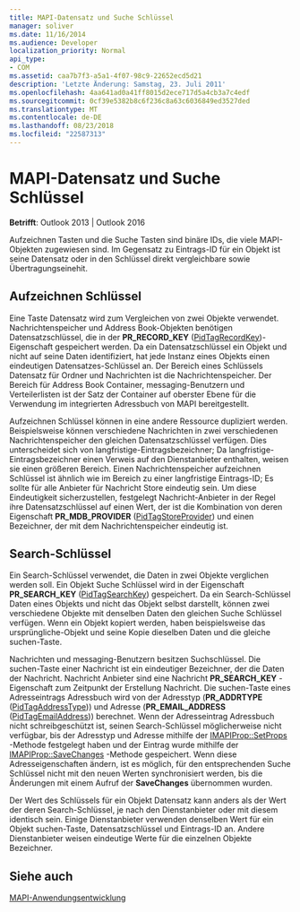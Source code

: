 ```yaml
---
title: MAPI-Datensatz und Suche Schlüssel
manager: soliver
ms.date: 11/16/2014
ms.audience: Developer
localization_priority: Normal
api_type:
- COM
ms.assetid: caa7b7f3-a5a1-4f07-98c9-22652ecd5d21
description: 'Letzte Änderung: Samstag, 23. Juli 2011'
ms.openlocfilehash: 4aa641ad0a41ff8015d2ece717d5a4cb3a7c4edf
ms.sourcegitcommit: 0cf39e5382b8c6f236c8a63c6036849ed3527ded
ms.translationtype: MT
ms.contentlocale: de-DE
ms.lasthandoff: 08/23/2018
ms.locfileid: "22587313"
---
```

# <a name="mapi-record-and-search-keys"></a>MAPI-Datensatz und Suche Schlüssel

  
  
**Betrifft**: Outlook 2013 | Outlook 2016 
  
Aufzeichnen Tasten und die Suche Tasten sind binäre IDs, die viele MAPI-Objekten zugewiesen sind. Im Gegensatz zu Eintrags-ID für ein Objekt ist seine Datensatz oder in den Schlüssel direkt vergleichbare sowie Übertragungseinehit. 
  
## <a name="record-keys"></a>Aufzeichnen Schlüssel

Eine Taste Datensatz wird zum Vergleichen von zwei Objekte verwendet. Nachrichtenspeicher und Address Book-Objekten benötigen Datensatzschlüssel, die in der **PR_RECORD_KEY** ([PidTagRecordKey](pidtagrecordkey-canonical-property.md))-Eigenschaft gespeichert werden. Da ein Datensatzschlüssel ein Objekt und nicht auf seine Daten identifiziert, hat jede Instanz eines Objekts einen eindeutigen Datensatzes-Schlüssel an. Der Bereich eines Schlüssels Datensatz für Ordner und Nachrichten ist die Nachrichtenspeicher. Der Bereich für Address Book Container, messaging-Benutzern und Verteilerlisten ist der Satz der Container auf oberster Ebene für die Verwendung im integrierten Adressbuch von MAPI bereitgestellt.
  
Aufzeichnen Schlüssel können in eine andere Ressource dupliziert werden. Beispielsweise können verschiedene Nachrichten in zwei verschiedenen Nachrichtenspeicher den gleichen Datensatzschlüssel verfügen. Dies unterscheidet sich von langfristige-Eintragsbezeichner; Da langfristige-Eintragsbezeichner einen Verweis auf den Dienstanbieter enthalten, weisen sie einen größeren Bereich. Einen Nachrichtenspeicher aufzeichnen Schlüssel ist ähnlich wie im Bereich zu einer langfristige Eintrags-ID; Es sollte für alle Anbieter für Nachricht Store eindeutig sein. Um diese Eindeutigkeit sicherzustellen, festgelegt Nachricht-Anbieter in der Regel ihre Datensatzschlüssel auf einen Wert, der ist die Kombination von deren Eigenschaft **PR_MDB_PROVIDER** ([PidTagStoreProvider](pidtagstoreprovider-canonical-property.md)) und einen Bezeichner, der mit dem Nachrichtenspeicher eindeutig ist.
  
## <a name="search-keys"></a>Search-Schlüssel

Ein Search-Schlüssel verwendet, die Daten in zwei Objekte verglichen werden soll. Ein Objekt Suche Schlüssel wird in der Eigenschaft **PR_SEARCH_KEY** ([PidTagSearchKey](pidtagsearchkey-canonical-property.md)) gespeichert. Da ein Search-Schlüssel Daten eines Objekts und nicht das Objekt selbst darstellt, können zwei verschiedene Objekte mit denselben Daten den gleichen Suche Schlüssel verfügen. Wenn ein Objekt kopiert werden, haben beispielsweise das ursprüngliche-Objekt und seine Kopie dieselben Daten und die gleiche suchen-Taste.
  
Nachrichten und messaging-Benutzern besitzen Suchschlüssel. Die suchen-Taste einer Nachricht ist ein eindeutiger Bezeichner, der die Daten der Nachricht. Nachricht Anbieter sind eine Nachricht **PR_SEARCH_KEY** -Eigenschaft zum Zeitpunkt der Erstellung Nachricht. Die suchen-Taste eines Adresseintrags Adressbuch wird von der Adresstyp (**PR_ADDRTYPE** ([PidTagAddressType](pidtagaddresstype-canonical-property.md))) und Adresse (**PR_EMAIL_ADDRESS** ([PidTagEmailAddress](pidtagemailaddress-canonical-property.md))) berechnet. Wenn der Adresseintrag Adressbuch nicht schreibgeschützt ist, seinen Search-Schlüssel möglicherweise nicht verfügbar, bis der Adresstyp und Adresse mithilfe der [IMAPIProp::SetProps](imapiprop-setprops.md) -Methode festgelegt haben und der Eintrag wurde mithilfe der [IMAPIProp::SaveChanges](imapiprop-savechanges.md) -Methode gespeichert. Wenn diese Adresseigenschaften ändern, ist es möglich, für den entsprechenden Suche Schlüssel nicht mit den neuen Werten synchronisiert werden, bis die Änderungen mit einem Aufruf der **SaveChanges** übernommen wurden. 
  
Der Wert des Schlüssels für ein Objekt Datensatz kann anders als der Wert der deren Search-Schlüssel, je nach den Dienstanbieter oder mit diesem identisch sein. Einige Dienstanbieter verwenden denselben Wert für ein Objekt suchen-Taste, Datensatzschlüssel und Eintrags-ID an. Andere Dienstanbieter weisen eindeutige Werte für die einzelnen Objekte Bezeichner. 
  
## <a name="see-also"></a>Siehe auch



[MAPI-Anwendungsentwicklung](mapi-application-development.md)

